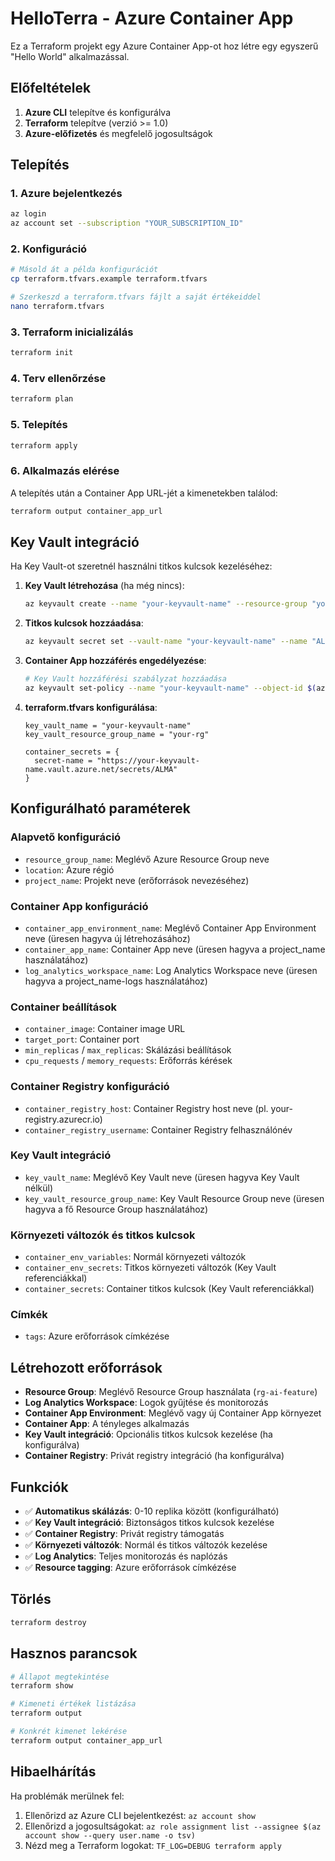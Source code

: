 # HelloTerra - Azure Container App

Ez a Terraform projekt egy Azure Container App-ot hoz létre egy egyszerű "Hello World" alkalmazással.

## Előfeltételek

1. **Azure CLI** telepítve és konfigurálva
2. **Terraform** telepítve (verzió >= 1.0)
3. **Azure-előfizetés** és megfelelő jogosultságok

## Telepítés

### 1. Azure bejelentkezés

```bash
az login
az account set --subscription "YOUR_SUBSCRIPTION_ID"
```

### 2. Konfiguráció

```bash
# Másold át a példa konfigurációt
cp terraform.tfvars.example terraform.tfvars

# Szerkeszd a terraform.tfvars fájlt a saját értékeiddel
nano terraform.tfvars
```

### 3. Terraform inicializálás

```bash
terraform init
```

### 4. Terv ellenőrzése

```bash
terraform plan
```

### 5. Telepítés

```bash
terraform apply
```

### 6. Alkalmazás elérése

A telepítés után a Container App URL-jét a kimenetekben találod:

```bash
terraform output container_app_url
```

## Key Vault integráció

Ha Key Vault-ot szeretnél használni titkos kulcsok kezeléséhez:

1. **Key Vault létrehozása** (ha még nincs):
   ```bash
   az keyvault create --name "your-keyvault-name" --resource-group "your-rg"
   ```

2. **Titkos kulcsok hozzáadása**:
   ```bash
   az keyvault secret set --vault-name "your-keyvault-name" --name "ALMA" --value "your-secret-value"
   ```

3. **Container App hozzáférés engedélyezése**:
   ```bash
   # Key Vault hozzáférési szabályzat hozzáadása
   az keyvault set-policy --name "your-keyvault-name" --object-id $(az ad signed-in-user show --query id -o tsv) --secret-permissions get list
   ```

4. **terraform.tfvars konfigurálása**:
   ```hcl
   key_vault_name = "your-keyvault-name"
   key_vault_resource_group_name = "your-rg"
   
   container_secrets = {
     secret-name = "https://your-keyvault-name.vault.azure.net/secrets/ALMA"
   }
   ```

## Konfigurálható paraméterek

### Alapvető konfiguráció
- `resource_group_name`: Meglévő Azure Resource Group neve
- `location`: Azure régió
- `project_name`: Projekt neve (erőforrások nevezéséhez)

### Container App konfiguráció
- `container_app_environment_name`: Meglévő Container App Environment neve (üresen hagyva új létrehozásához)
- `container_app_name`: Container App neve (üresen hagyva a project_name használatához)
- `log_analytics_workspace_name`: Log Analytics Workspace neve (üresen hagyva a project_name-logs használatához)

### Container beállítások
- `container_image`: Container image URL
- `target_port`: Container port
- `min_replicas` / `max_replicas`: Skálázási beállítások
- `cpu_requests` / `memory_requests`: Erőforrás kérések

### Container Registry konfiguráció
- `container_registry_host`: Container Registry host neve (pl. your-registry.azurecr.io)
- `container_registry_username`: Container Registry felhasználónév

### Key Vault integráció
- `key_vault_name`: Meglévő Key Vault neve (üresen hagyva Key Vault nélkül)
- `key_vault_resource_group_name`: Key Vault Resource Group neve (üresen hagyva a fő Resource Group használatához)

### Környezeti változók és titkos kulcsok
- `container_env_variables`: Normál környezeti változók
- `container_env_secrets`: Titkos környezeti változók (Key Vault referenciákkal)
- `container_secrets`: Container titkos kulcsok (Key Vault referenciákkal)

### Címkék
- `tags`: Azure erőforrások címkézése

## Létrehozott erőforrások

- **Resource Group**: Meglévő Resource Group használata (`rg-ai-feature`)
- **Log Analytics Workspace**: Logok gyűjtése és monitorozás
- **Container App Environment**: Meglévő vagy új Container App környezet
- **Container App**: A tényleges alkalmazás
- **Key Vault integráció**: Opcionális titkos kulcsok kezelése (ha konfigurálva)
- **Container Registry**: Privát registry integráció (ha konfigurálva)

## Funkciók

- ✅ **Automatikus skálázás**: 0-10 replika között (konfigurálható)
- ✅ **Key Vault integráció**: Biztonságos titkos kulcsok kezelése
- ✅ **Container Registry**: Privát registry támogatás
- ✅ **Környezeti változók**: Normál és titkos változók kezelése
- ✅ **Log Analytics**: Teljes monitorozás és naplózás
- ✅ **Resource tagging**: Azure erőforrások címkézése

## Törlés

```bash
terraform destroy
```

## Hasznos parancsok

```bash
# Állapot megtekintése
terraform show

# Kimeneti értékek listázása
terraform output

# Konkrét kimenet lekérése
terraform output container_app_url
```

## Hibaelhárítás

Ha problémák merülnek fel:

1. Ellenőrizd az Azure CLI bejelentkezést: `az account show`
2. Ellenőrizd a jogosultságokat: `az role assignment list --assignee $(az account show --query user.name -o tsv)`
3. Nézd meg a Terraform logokat: `TF_LOG=DEBUG terraform apply`
